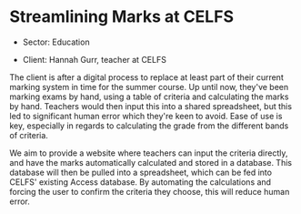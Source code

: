 Streamlining Marks at CELFS
===========================
- Sector: Education

- Client: Hannah Gurr, teacher at CELFS

The client is after a digital process to replace at least part of their current marking system in time for the summer course. 
Up until now, they've been marking exams by hand, using a table of criteria and calculating the marks by hand. Teachers would then 
input this into a shared spreadsheet, but this led to significant human error which they're keen to avoid. Ease of use is key, 
especially in regards to calculating the grade from the different bands of criteria.

We aim to provide a website where teachers can input the criteria directly, and have the marks automatically calculated and stored 
in a database. This database will then be pulled into a spreadsheet, which can be fed into CELFS' existing Access database. By 
automating the calculations and forcing the user to confirm the criteria they choose, this will reduce human error.